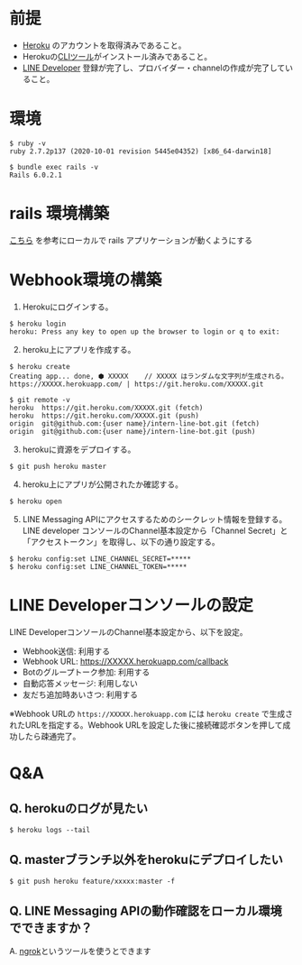 # 前提
- [Heroku](https://jp.heroku.com/) のアカウントを取得済みであること。
- Herokuの[CLIツール](https://devcenter.heroku.com/articles/getting-started-with-ruby#set-up)がインストール済みであること。
- [LINE Developer](https://developers.line.me/ja/) 登録が完了し、プロバイダー・channelの作成が完了していること。

# 環境
```
$ ruby -v
ruby 2.7.2p137 (2020-10-01 revision 5445e04352) [x86_64-darwin18]

$ bundle exec rails -v
Rails 6.0.2.1
```
# rails 環境構築
[こちら](https://github.com/giftee/intern-line-bot/wiki/%E3%83%AD%E3%83%BC%E3%82%AB%E3%83%AB%E7%92%B0%E5%A2%83%E6%A7%8B%E7%AF%89) を参考にローカルで rails アプリケーションが動くようにする

# Webhook環境の構築
1. Herokuにログインする。
```
$ heroku login
heroku: Press any key to open up the browser to login or q to exit:
```

2. heroku上にアプリを作成する。
```
$ heroku create
Creating app... done, ⬢ XXXXX    // XXXXX はランダムな文字列が生成される。
https://XXXXX.herokuapp.com/ | https://git.heroku.com/XXXXX.git

$ git remote -v
heroku	https://git.heroku.com/XXXXX.git (fetch)
heroku	https://git.heroku.com/XXXXX.git (push)
origin	git@github.com:{user name}/intern-line-bot.git (fetch)
origin	git@github.com:{user name}/intern-line-bot.git (push)
```

3. herokuに資源をデプロイする。
```
$ git push heroku master
```

4. heroku上にアプリが公開されたか確認する。
```
$ heroku open
```

5. LINE Messaging APIにアクセスするためのシークレット情報を登録する。
LINE developer コンソールのChannel基本設定から「Channel Secret」と「アクセストークン」を取得し、以下の通り設定する。
```
$ heroku config:set LINE_CHANNEL_SECRET=*****
$ heroku config:set LINE_CHANNEL_TOKEN=*****
```

# LINE Developerコンソールの設定
LINE DeveloperコンソールのChannel基本設定から、以下を設定。

- Webhook送信: 利用する
- Webhook URL: https://XXXXX.herokuapp.com/callback
- Botのグループトーク参加: 利用する
- 自動応答メッセージ: 利用しない
- 友だち追加時あいさつ: 利用する

※Webhook URLの `https://XXXXX.herokuapp.com` には `heroku create` で生成されたURLを指定する。Webhook URLを設定した後に接続確認ボタンを押して成功したら疎通完了。

# Q&A
## Q. herokuのログが見たい
```
$ heroku logs --tail
```

## Q. masterブランチ以外をherokuにデプロイしたい
```
$ git push heroku feature/xxxxx:master -f
```

## Q. LINE Messaging APIの動作確認をローカル環境でできますか？
A. [ngrok](https://ngrok.com/)というツールを使うとできます
